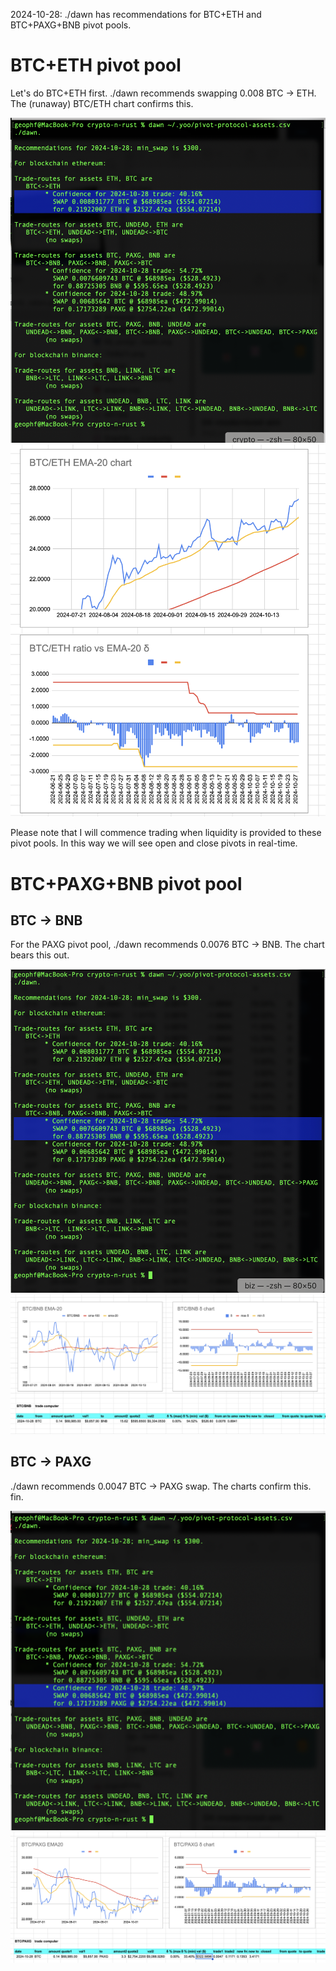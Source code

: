 2024-10-28: ./dawn has recommendations for BTC+ETH and BTC+PAXG+BNB pivot pools.

# BTC+ETH pivot pool

Let's do BTC+ETH first. ./dawn recommends swapping 0.008 BTC -> ETH. The (runaway) BTC/ETH chart confirms this. 

![./dawn BTC recommendation](imgs/01a-dawn-btc-rec.png)
![BTC/ETH chart](imgs/01b-btc-eth.png)

Please note that I will commence trading when liquidity is provided to these pivot pools. In this way we will see open and close pivots in real-time.

# BTC+PAXG+BNB pivot pool

## BTC -> BNB

For the PAXG pivot pool, ./dawn recommends 0.0076 BTC -> BNB. The chart bears this out. 

![./dawn BTC recommendation](imgs/02a-dawn-btc-rec-paxg.png)
![BTC/BNB chart](imgs/02b-btc-bnb.png)

## BTC -> PAXG

./dawn recommends 0.0047 BTC -> PAXG swap. The charts confirm this. fin.

![./dawn BTC recommendation](imgs/03a-dawn-btc-rec-paxg.png)
![BTC/PAXG chart](imgs/03b-btc-paxg.png)
